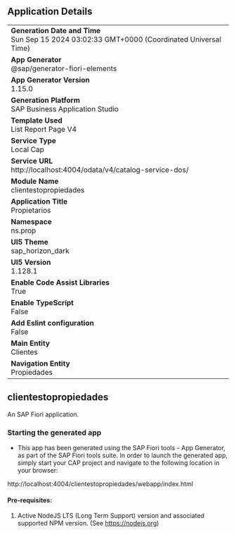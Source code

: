 ## Application Details
|               |
| ------------- |
|**Generation Date and Time**<br>Sun Sep 15 2024 03:02:33 GMT+0000 (Coordinated Universal Time)|
|**App Generator**<br>@sap/generator-fiori-elements|
|**App Generator Version**<br>1.15.0|
|**Generation Platform**<br>SAP Business Application Studio|
|**Template Used**<br>List Report Page V4|
|**Service Type**<br>Local Cap|
|**Service URL**<br>http://localhost:4004/odata/v4/catalog-service-dos/|
|**Module Name**<br>clientestopropiedades|
|**Application Title**<br>Propietarios|
|**Namespace**<br>ns.prop|
|**UI5 Theme**<br>sap_horizon_dark|
|**UI5 Version**<br>1.128.1|
|**Enable Code Assist Libraries**<br>True|
|**Enable TypeScript**<br>False|
|**Add Eslint configuration**<br>False|
|**Main Entity**<br>Clientes|
|**Navigation Entity**<br>Propiedades|

## clientestopropiedades

An SAP Fiori application.

### Starting the generated app

-   This app has been generated using the SAP Fiori tools - App Generator, as part of the SAP Fiori tools suite.  In order to launch the generated app, simply start your CAP project and navigate to the following location in your browser:

http://localhost:4004/clientestopropiedades/webapp/index.html

#### Pre-requisites:

1. Active NodeJS LTS (Long Term Support) version and associated supported NPM version.  (See https://nodejs.org)


